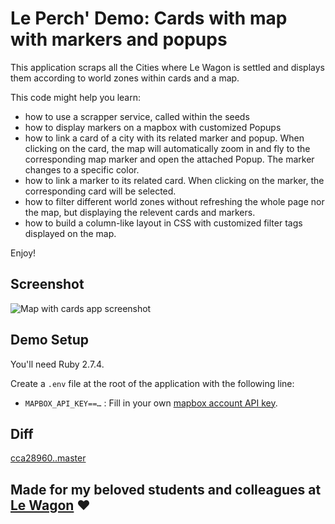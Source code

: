 # Le Perch' Demo: Cards with map with markers and popups

This application scraps all the Cities where Le Wagon is settled and displays them according to world zones within cards and a map.

This code might help you learn:

- how to use a scrapper service, called within the seeds
- how to display markers on a mapbox with customized Popups
- how to link a card of a city with its related marker and popup. When clicking on the card, the map will automatically zoom in and fly to the corresponding map marker and open the attached Popup. The marker changes to a specific color.
- how to link a marker to its related card. When clicking on the marker, the corresponding card will be selected.
- how to filter different world zones without refreshing the whole page nor the map, but displaying the relevent cards and markers.
- how to build a column-like layout in CSS with customized filter tags displayed on the map.

Enjoy!

## Screenshot

![Map with cards app screenshot](https://res.cloudinary.com/pywagon/image/upload/v1638469962/screenshot_ixngya.png)

## Demo Setup

You'll need Ruby 2.7.4.

Create a `.env` file at the root of the application with the following line:

- `MAPBOX_API_KEY==…` : Fill in your own [mapbox account API key](https://account.mapbox.com/).

## Diff

[cca28960..master](https://github.com/pyveslg/cards_and_mapbox_markers/compare/cca2896087d6c7603e4fcd2fa957aca31075292d...master)

## Made for my beloved students and colleagues at [Le Wagon](https://www.lewagon.com/) ❤️
